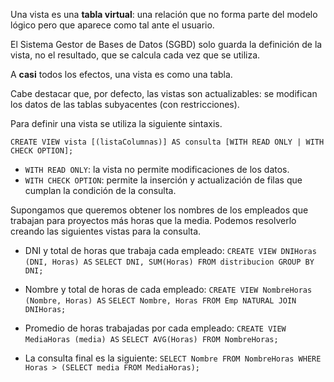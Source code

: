 
Una vista es una **tabla virtual**: una relación que no forma parte del modelo lógico pero que aparece como tal ante el usuario.

El Sistema Gestor de Bases de Datos (SGBD) solo guarda la definición de la vista, no el resultado, que se calcula cada vez que se utiliza.

A **casi** todos los efectos, una vista es como una tabla.

Cabe destacar que, por defecto, las vistas son actualizables: se modifican los datos de las tablas subyacentes (con restricciones).

Para definir una vista se utiliza la siguiente sintaxis.

`CREATE VIEW vista [(listaColumnas)] AS consulta [WITH READ ONLY | WITH CHECK OPTION];`

* `WITH READ ONLY`: la vista no permite modificaciones de los datos.
* `WITH CHECK OPTION`: permite la inserción y actualización de filas que cumplan la condición de la consulta.

Supongamos que queremos obtener los nombres de los empleados que trabajan para proyectos más horas que la media. Podemos resolverlo creando las siguientes vistas para la consulta.

* DNI y total de horas que trabaja cada empleado:
  `CREATE VIEW DNIHoras (DNI, Horas) AS`
  `SELECT DNI, SUM(Horas) FROM distribucion GROUP BY DNI;`

* Nombre y total de horas de cada empleado:
  `CREATE VIEW NombreHoras (Nombre, Horas) AS`
  `SELECT Nombre, Horas FROM Emp NATURAL JOIN DNIHoras;`

* Promedio de horas trabajadas por cada empleado:
  `CREATE VIEW MediaHoras (media) AS`
  `SELECT AVG(Horas) FROM NombreHoras;`

* La consulta final es la siguiente:
  `SELECT Nombre FROM NombreHoras WHERE Horas > (SELECT media FROM MediaHoras);`